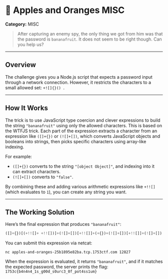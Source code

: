 # 🍌 Apples and Oranges MISC

**Category:** MISC

> After capturing an enemy spy, the only thing we got from him was that the password is `bananafruit`. It does not seem to be right though. Can you help us?

---

## Overview

The challenge gives you a Node.js script that expects a password input through a network connection. However, it restricts the characters to a small allowed set: `+![]{}() `.

---

## How It Works

The trick is to use JavaScript type coercion and clever expressions to build the string `"bananafruit"` using only the allowed characters. This is based on the WTFJS trick. Each part of the expression extracts a character from an expression like `([]+{})` or `(![]+[])`, which converts JavaScript objects and booleans into strings, then picks specific characters using array-like indexing.

For example:
- `([]+{})` converts to the string `"[object Object]"`, and indexing into it can extract characters.
- `(![]+[])` converts to `"false"`.

By combining these and adding various arithmetic expressions like `+!![]` (which evaluates to `1`), you can create any string you want.

---

## The Working Solution

Here’s the final expression that produces `"bananafruit"`:

```js
([]+{})[(+!![]+ +!![])]+(![]+[])[+!![]]+(+{})+(![]+[])[+!![]]+(![]+[])[+[]]+(!![]+[])[+!![]]+(!![]+[])[(+!![]+ +!![])]+(([][[]]+[])[(+!![]+ +!![]+ +!![]+ +!![]+ +!![])])+(!![]+[])[+[]]
```

You can submit this expression via netcat:
```
nc apples-and-oranges-25b1895e82ba.tcp.1753ctf.com 12827
```

When the expression is evaluated, it returns `"bananafruit"`, and if it matches the expected password, the server prints the flag:  
`1753c{b4n4n4_1s_g00d_s0urc3_0f_pot4ss1um}`